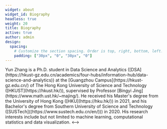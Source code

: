 ```yaml
---
widget: about
widget_id: Biography
headless: true
weight: 20
title: Biography
active: true
author: admin
design:
  spacing:
    # Customize the section spacing. Order is top, right, bottom, left.
    padding: ["30px", "0", "30px", "0"]
---
```

<!--StartFragment-->
<!-->
Yun Zhang is a Ph.D. student in Data Science and Analytics ([DSA](https://hkust-gz.edu.cn/academics/four-hubs/information-hub/data-science-and-analytics)) at the [Guangzhou Campus](https://hkust-gz.edu.cn/) of The Hong Kong University of Science and Technology ([HKUST](https://hkust.hk/)), supervised by Professor [Bingyi Jing](https://www.math.ust.hk/~majing/). He received his Master's degree from the University of Hong Kong ([HKU](https://hku.hk/)) in 2021, and his Bachelor's degree from  Southern University of Science and Technology ([SUSTech]((https://www.sustech.edu.cn/en/))) in 2020. 
His research interests include but not limited to machine learning, computational statistics and data visualization.
<-->
<!--EndFragment-->